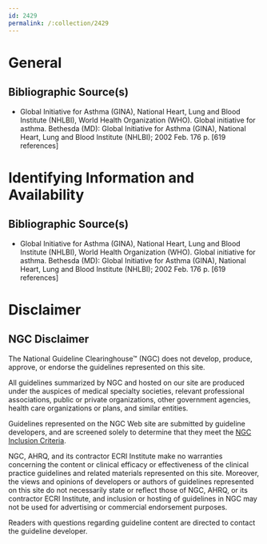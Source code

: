 ```yaml
---
id: 2429
permalink: /:collection/2429
---
```


# General

## Bibliographic Source(s)

- Global Initiative for Asthma (GINA), National Heart, Lung and Blood Institute (NHLBI), World Health Organization (WHO). Global initiative for asthma. Bethesda (MD): Global Initiative for Asthma (GINA), National Heart, Lung and Blood Institute (NHLBI); 2002 Feb. 176 p. [619 references]

# Identifying Information and Availability

## Bibliographic Source(s)

- Global Initiative for Asthma (GINA), National Heart, Lung and Blood Institute (NHLBI), World Health Organization (WHO). Global initiative for asthma. Bethesda (MD): Global Initiative for Asthma (GINA), National Heart, Lung and Blood Institute (NHLBI); 2002 Feb. 176 p. [619 references]

# Disclaimer

## NGC Disclaimer

The National Guideline Clearinghouse™ (NGC) does not develop, produce, approve, or endorse the guidelines represented on this site.

All guidelines summarized by NGC and hosted on our site are produced under the auspices of medical specialty societies, relevant professional associations, public or private organizations, other government agencies, health care organizations or plans, and similar entities.

Guidelines represented on the NGC Web site are submitted by guideline developers, and are screened solely to determine that they meet the [NGC Inclusion Criteria](/help-and-about/summaries/inclusion-criteria).

NGC, AHRQ, and its contractor ECRI Institute make no warranties concerning the content or clinical efficacy or effectiveness of the clinical practice guidelines and related materials represented on this site. Moreover, the views and opinions of developers or authors of guidelines represented on this site do not necessarily state or reflect those of NGC, AHRQ, or its contractor ECRI Institute, and inclusion or hosting of guidelines in NGC may not be used for advertising or commercial endorsement purposes.

Readers with questions regarding guideline content are directed to contact the guideline developer.

